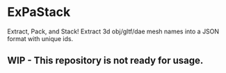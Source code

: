 # ExPaStack
Extract, Pack, and Stack! Extract 3d obj/gltf/dae mesh names into a JSON format with unique ids.

## WIP - This repository is not ready for usage.
